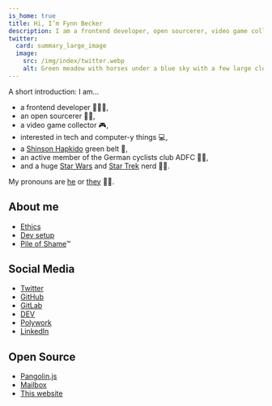 ```yaml
---
is_home: true
title: Hi, I’m Fynn Becker
description: I am a frontend developer, open sourcerer, video game collector, interested in tech, and a Star Wars and Star Trek nerd 🖖🏻
twitter:
  card: summary_large_image
  image:
    src: /img/index/twitter.webp
    alt: Green meadow with horses under a blue sky with a few large clouds and two rainbow arcs.
---
```



A short introduction: I am…

* a frontend developer 🧑🏻‍💻,
* an open sourcerer 🧙🏻,
* a video game collector 🎮,
* interested in tech and computer-y things 💻,
* a [Shinson Hapkido](http://www.shinsonhapkido.org) green belt 🥋,
* an active member of the German cyclists club ADFC 🚴🏻,
* and a huge [Star Wars](https://twitter.com/mvsde/status/1408409600643190788) and [Star Trek](https://twitter.com/mvsde/status/1400519056374046726) nerd 🖖🏻.

My pronouns are [he](https://pronoun.is/he) or [they](https://pronoun.is/they) 🏳️‍🌈.

## About me

* [Ethics](ethics)
* [Dev setup](uses)
* [Pile of Shame](games)™

## Social Media

* [Twitter](https://twitter.com/mvsde)
* [GitHub](https://github.com/mvsde)
* [GitLab](https://gitlab.com/mvsde)
* [DEV](https://dev.to/mvsde)
* [Polywork](https://www.polywork.com/fynn)
* [LinkedIn](https://linkedin.com/in/fynn)

## Open Source

* [Pangolin.js](https://pangolinjs.org)
* [Mailbox](https://github.com/mvsde/mailbox)
* [This website](https://github.com/mvsde/website)
